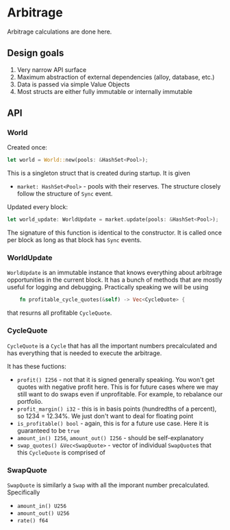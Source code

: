 # Arbitrage

Arbitrage calculations are done here.

## Design goals
1. Very narrow API surface
2. Maximum abstraction of external dependencies (alloy, database, etc.)
3. Data is passed via simple Value Objects
4. Most structs are either fully immutable or internally immutable

## API

### World

Created once:
```rust
let world = World::new(pools: &HashSet<Pool>);
```

This is a singleton struct that is created during startup. It is given
* `market: HashSet<Pool>` - pools with their reserves. The structure closely follow the structure of `Sync` event.

Updated every block:
```rust
let world_update: WorldUpdate = market.update(pools: &HashSet<Pool>);
```

The signature of this function is identical to the constructor. It is called once per block as long as that block has `Sync` events.

### WorldUpdate

`WorldUpdate` is an immutable instance that knows everything about arbitrage opportunities in the current block.
It has a bunch of methods that are mostly useful for logging and debugging. Practically speaking we will be using

```rust
    fn profitable_cycle_quotes(&self) -> Vec<CycleQuote> {
```
that resurns all profitable `CycleQuote`.

### CycleQuote

`CycleQuote` is a `Cycle` that has all the important numbers precalculated and has everything that is needed to execute the arbitrage.

It has these fuctions:
* `profit() I256` - not that it is signed generally speaking. You won't get quotes with negative profit here. This is
   for future cases where we may still want to do swaps even if unprofitable. For example, to rebalance our portfolio.
* `profit_margin() i32` - this is in basis points (hundredths of a percent), so 1234 = 12.34%. We just don't want to deal
   for floating point
* `is_profitable() bool` - again, this is for a future use case. Here it is guaranteed to be `true`
* `amount_in() I256`, `amount_out() I256` - should be self-explanatory
* `swap_quotes() &Vec<SwapQuote>` - vector of individual `SwapQuote`s that this `CycleQuote` is comprised of

### SwapQuote

`SwapQuote` is similarly a `Swap` with all the imporant number precalculated. Specifically
* `amount_in() U256`
* `amount_out() U256`
* `rate() f64`